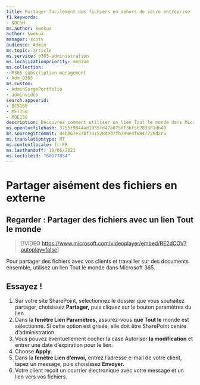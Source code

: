 ```yaml
---
title: Partager facilement des fichiers en dehors de votre entreprise
f1.keywords:
- NOCSH
ms.author: kwekua
author: kwekua
manager: scotv
audience: Admin
ms.topic: article
ms.service: o365-administration
ms.localizationpriority: medium
ms.collection:
- M365-subscription-management
- Adm_O365
ms.custom:
- AdminSurgePortfolio
- adminvideo
search.appverid:
- BCS160
- MET150
- MOE150
description: Découvrez comment utiliser un lien Tout le monde dans Microsoft 365 pour partager facilement vos fichiers métiers en externe.
ms.openlocfilehash: 3755f9844ad1935fd47a075ff3bf5b783381db49
ms.sourcegitcommit: d4b867e37bf741528ded7fb289e4f6847228d2c5
ms.translationtype: MT
ms.contentlocale: fr-FR
ms.lasthandoff: 10/06/2021
ms.locfileid: "60177854"
---
```

# <a name="easily-share-files-externally"></a>Partager aisément des fichiers en externe

## <a name="watch-share-files-with-an-anyone-link"></a>Regarder : Partager des fichiers avec un lien Tout le monde

> [!VIDEO https://www.microsoft.com/videoplayer/embed/RE2dCOV?autoplay=false]

Pour partager des fichiers avec vos clients et travailler sur des documents ensemble, utilisez un lien Tout le monde dans Microsoft 365.

## <a name="try-it"></a>Essayez !

1. Sur votre site SharePoint, sélectionnez le dossier que vous souhaitez partager, choisissez **Partager,** puis cliquez sur le bouton paramètres du lien.
1. Dans la **fenêtre Lien Paramètres,** assurez-vous **que Tout le** monde est sélectionné. Si cette option est grisée, elle doit être SharePoint centre d’administration.
1. Vous pouvez éventuellement cocher la case Autoriser **la modification** et entrer une date d’expiration pour le lien.
1. Choose **Apply**.
1. Dans la **fenêtre Lien d’envoi,** entrez l’adresse e-mail de votre client, tapez un message, puis choisissez **Envoyer.**
1. Votre client reçoit un courrier électronique avec votre message et un lien vers vos fichiers.